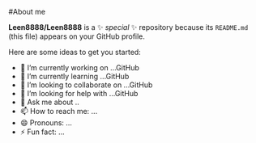 #About me

**Leen8888/Leen8888** is a ✨ _special_ ✨ repository because its `README.md` (this file) appears on your GitHub profile.

Here are some ideas to get you started:

- 🔭 I’m currently working on ...GitHub
- 🌱 I’m currently learning ...GitHub
- 👯 I’m looking to collaborate on ...GitHub
- 🤔 I’m looking for help with ...GitHub
- 💬 Ask me about ..
- 📫 How to reach me: ...
- 😄 Pronouns: ...
- ⚡ Fun fact: ...
